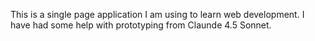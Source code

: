 This is a single page application I am using to learn web development. I have had some help with prototyping from Claunde 4.5 Sonnet.

